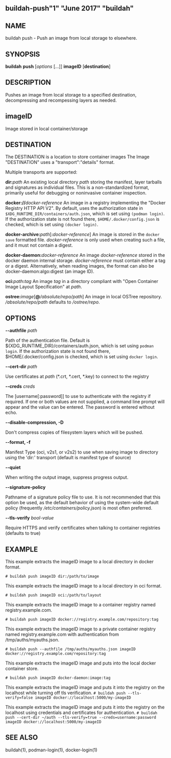 ## buildah-push"1" "June 2017" "buildah"

## NAME
buildah push - Push an image from local storage to elsewhere.

## SYNOPSIS
**buildah** **push** [*options* [...]] **imageID** [**destination**]

## DESCRIPTION
Pushes an image from local storage to a specified destination, decompressing
and recompessing layers as needed.

## imageID
Image stored in local container/storage

## DESTINATION

 The DESTINATION is a location to store container images
 The Image "DESTINATION" uses a "transport":"details" format.

 Multiple transports are supported:

  **dir:**_path_
  An existing local directory _path_ storing the manifest, layer tarballs and signatures as individual files. This is a non-standardized format, primarily useful for debugging or noninvasive container inspection.

  **docker://**_docker-reference_
  An image in a registry implementing the "Docker Registry HTTP API V2". By default, uses the authorization state in `$XDG_RUNTIME_DIR/containers/auth.json`, which is set using `(podman login)`. If the authorization state is not found there, `$HOME/.docker/config.json` is checked, which is set using `(docker login)`.

  **docker-archive:**_path_[**:**_docker-reference_]
  An image is stored in the `docker save` formatted file.  _docker-reference_ is only used when creating such a file, and it must not contain a digest.

  **docker-daemon:**_docker-reference_
  An image _docker-reference_ stored in the docker daemon internal storage.  _docker-reference_ must contain either a tag or a digest.  Alternatively, when reading images, the format can also be docker-daemon:algo:digest (an image ID).

  **oci:**_path_**:**_tag_
  An image _tag_ in a directory compliant with "Open Container Image Layout Specification" at _path_.

  **ostree:**_image_[**@**_/absolute/repo/path_]
  An image in local OSTree repository.  _/absolute/repo/path_ defaults to _/ostree/repo_.

## OPTIONS

**--authfile** *path*

Path of the authentication file. Default is ${XDG_RUNTIME\_DIR}/containers/auth.json, which is set using `podman login`.
If the authorization state is not found there, $HOME/.docker/config.json is checked, which is set using `docker login`.

**--cert-dir** *path*

Use certificates at *path* (*.crt, *.cert, *.key) to connect to the registry

**--creds** *creds*

The [username[:password]] to use to authenticate with the registry if required.
If one or both values are not supplied, a command line prompt will appear and the
value can be entered.  The password is entered without echo.

**--disable-compression, -D**

Don't compress copies of filesystem layers which will be pushed.

**--format, -f**

Manifest Type (oci, v2s1, or v2s2) to use when saving image to directory using the 'dir:' transport (default is manifest type of source)

**--quiet**

When writing the output image, suppress progress output.

**--signature-policy**

Pathname of a signature policy file to use.  It is not recommended that this
option be used, as the default behavior of using the system-wide default policy
(frequently */etc/containers/policy.json*) is most often preferred.

**--tls-verify** *bool-value*

Require HTTPS and verify certificates when talking to container registries (defaults to true)

## EXAMPLE

This example extracts the imageID image to a local directory in docker format.

 `# buildah push imageID dir:/path/to/image`

This example extracts the imageID image to a local directory in oci format.

 `# buildah push imageID oci:/path/to/layout`

This example extracts the imageID image to a container registry named registry.example.com.

 `# buildah push imageID docker://registry.example.com/repository:tag`

This example extracts the imageID image to a private container registry named registry.example.com with authentication from /tmp/auths/myauths.json.

 `# buildah push --authfile /tmp/auths/myauths.json imageID docker://registry.example.com/repository:tag`

This example extracts the imageID image and puts into the local docker container store.

 `# buildah push imageID docker-daemon:image:tag`

This example extracts the imageID image and puts it into the registry on the localhost while turning off tls verification.
 `# buildah push --tls-verify=false imageID docker://localhost:5000/my-imageID`

This example extracts the imageID image and puts it into the registry on the localhost using credentials and certificates for authentication.
 `# buildah push --cert-dir ~/auth --tls-verify=true --creds=username:password imageID docker://localhost:5000/my-imageID`

## SEE ALSO
buildah(1), podman-login(1), docker-login(1)
